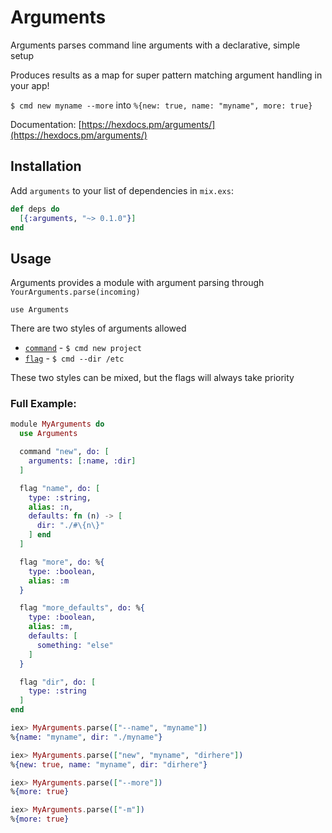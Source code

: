 # Arguments

Arguments parses command line arguments with a declarative, simple setup

Produces results as a map for super pattern matching argument handling in your app!

`$ cmd new myname --more`
into
`%{new: true, name: "myname", more: true}`

Documentation: [https://hexdocs.pm/arguments/](https://hexdocs.pm/arguments/)

## Installation

Add `arguments` to your list of dependencies in `mix.exs`:

```elixir
def deps do
  [{:arguments, "~> 0.1.0"}]
end
```

## Usage

Arguments provides a module with argument parsing through `YourArguments.parse(incoming)`

`use Arguments`

There are two styles of arguments allowed
- [`command`](https://hexdocs.pm/arguments/Arguments.html#command/2) - `$ cmd new project`
- [`flag`](https://hexdocs.pm/arguments/Arguments.html#flag/2) - `$ cmd --dir /etc`

These two styles can be mixed, but the flags will always take priority

### Full Example:
```elixir
module MyArguments do
  use Arguments

  command "new", do: [
    arguments: [:name, :dir]
  ]

  flag "name", do: [
    type: :string,
    alias: :n,
    defaults: fn (n) -> [
      dir: "./#\{n\}"
    ] end
  ]

  flag "more", do: %{
    type: :boolean,
    alias: :m
  }

  flag "more_defaults", do: %{
    type: :boolean,
    alias: :m,
    defaults: [
      something: "else"
    ]
  }

  flag "dir", do: [
    type: :string
  ]
end
```

```elixir
iex> MyArguments.parse(["--name", "myname"])
%{name: "myname", dir: "./myname"}

iex> MyArguments.parse(["new", "myname", "dirhere"])
%{new: true, name: "myname", dir: "dirhere"}

iex> MyArguments.parse(["--more"])
%{more: true}

iex> MyArguments.parse(["-m"])
%{more: true}
```
